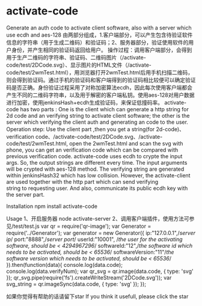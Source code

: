# activate-code
Generate an auth code to activate client software, also with a server which use ecdh and aes-128
	  由两部分组成，1.客户端部分，可以产生包含待验证软件信息的字符串（用于生成二维码）和验证码；2、服务器部分，验证使用软件的用户身份，并产生相同的验证码返回给用户。
	  操作过程：调用客户端部分，会得到用于生产二维码的字符串、验证码、二维码图片（/activate-code/test/2DCode.svg）、显示图片的HTML文件（/activate-code/test/2wmTest.html），用浏览器打开2wmTest.html后用手机扫描二维码，则会得到验证码。通过手机的验证码和客户端得到的验证码相比较便可以确定验证码是否正确。身份验证过程采用了对称加密算法ecdh，因此每次使用客户端都会产生不同的二维码字符串，以及用于解密的客户端私钥。使用aes-128对用户数据进行加密，使用jenkinsHash+ecdh生成验证码，来保证低撞码率。
	 activate-code has two parts : One is the client which can generate a http string for 2d code and an verifying string to activate client software; the other is the server
	which verifying the client auth and generating an code to the user.
	Operation step: Use the client part ,then you get a string(for 2d-code)、verification code、/activate-code/test/2DCode.svg、/activate-code/test/2wmTest.html, open the 2wmTest.html and
	scan the svg with phone, you can get an verification code which can be compared with previous verification code.
activate-code uses ecdh to crypte the input args. So, the output strings are different every time.
The input arguments will be crypted with aes-128 method. The verifying string are generated within jenkinsHash32 
which has low collision. However, the activate-client are used together with the http part which can send verifying  
string to requesting user. And also, communicate its public ecdh key with the server part.

Installation
npm install activate-code
 
Usage
1、开启服务器 node activate-server
2、调用客户端插件，使用方法可参见/test/test.js
var qr = require('qr-image');
var Generator = require('../Generator');
var generator = new Generator({
	ip:"127.0.0.1",/*server ip*/
	port:"8888",/*server port*/
	userId:"10001", /*the user for the activating software, should be < 4294967296*/
	softwareId:"12",/*the software id which needs to be activated, should be < 65536*/
	softwareVersion:"11"/*the software version which needs to be activated, should be < 65536*/
}).then(function(data){
		console.log(data.code);
		console.log(data.verifyNum);
		var qr_svg = qr.image(data.code, { type: 'svg' });
        qr_svg.pipe(require('fs').createWriteStream('2DCode.svg'));
        var svg_string = qr.imageSync(data.code, { type: 'svg' });
	});

如果你觉得有帮助的话请留下star
If you think it usefull, please click the star
